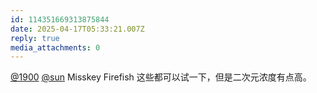 ```yaml
---
id: 114351669313875844
date: 2025-04-17T05:33:21.007Z
reply: true
media_attachments: 0
---
```


[@1900](https://social.1900.live/@1900) [@sun](https://jiong.us/@sun) Misskey Firefish 这些都可以试一下，但是二次元浓度有点高。

